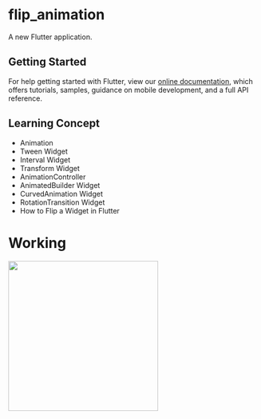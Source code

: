 # flip_animation

A new Flutter application.

## Getting Started

For help getting started with Flutter, view our
[online documentation](https://flutter.dev/docs), which offers tutorials,
samples, guidance on mobile development, and a full API reference.

## Learning Concept

- Animation
- Tween Widget
- Interval Widget
- Transform Widget
- AnimationController
- AnimatedBuilder Widget
- CurvedAnimation Widget
- RotationTransition Widget
- How to Flip a Widget in Flutter

# Working

<img src="https://user-images.githubusercontent.com/73339220/114824483-5e942600-9dde-11eb-9260-767cda2e9256.gif" width=300 />